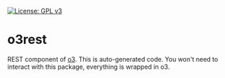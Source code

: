 [![License: GPL v3](https://img.shields.io/badge/License-GPL%20v3-blue.svg)](http://www.gnu.org/licenses/gpl-3.0)

# o3rest

REST component of [o3](https://github.com/o3ma/o3). This is auto-generated code. You won't need to interact with this package, everything is wrapped in o3.
